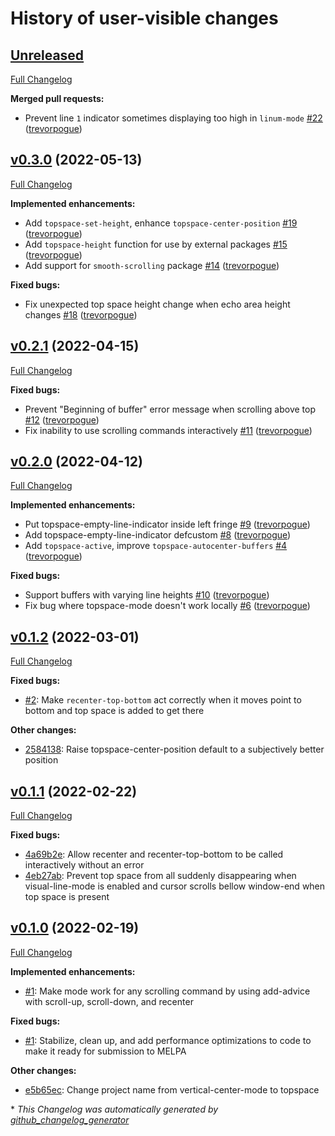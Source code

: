 # History of user-visible changes

## [Unreleased](https://github.com/trevorpogue/topspace/tree/HEAD)

[Full Changelog](https://github.com/trevorpogue/topspace/compare/v0.3.0...HEAD)

**Merged pull requests:**

- Prevent line `1` indicator sometimes displaying too high in `linum-mode` [\#22](https://github.com/trevorpogue/topspace/pull/22) ([trevorpogue](https://github.com/trevorpogue))

## [v0.3.0](https://github.com/trevorpogue/topspace/tree/v0.3.0) (2022-05-13)

[Full Changelog](https://github.com/trevorpogue/topspace/compare/v0.2.1...v0.3.0)

**Implemented enhancements:**

- Add `topspace-set-height`, enhance `topspace-center-position` [\#19](https://github.com/trevorpogue/topspace/pull/19) ([trevorpogue](https://github.com/trevorpogue))
- Add `topspace-height` function for use by external packages [\#15](https://github.com/trevorpogue/topspace/pull/15) ([trevorpogue](https://github.com/trevorpogue))
- Add support for `smooth-scrolling` package [\#14](https://github.com/trevorpogue/topspace/pull/14) ([trevorpogue](https://github.com/trevorpogue))

**Fixed bugs:**

- Fix unexpected top space height change when echo area height changes [\#18](https://github.com/trevorpogue/topspace/pull/18) ([trevorpogue](https://github.com/trevorpogue))

## [v0.2.1](https://github.com/trevorpogue/topspace/tree/v0.2.1) (2022-04-15)

[Full Changelog](https://github.com/trevorpogue/topspace/compare/v0.2.0...v0.2.1)

**Fixed bugs:**

- Prevent "Beginning of buffer" error message when scrolling above top [\#12](https://github.com/trevorpogue/topspace/pull/12) ([trevorpogue](https://github.com/trevorpogue))
- Fix inability to use scrolling commands interactively [\#11](https://github.com/trevorpogue/topspace/pull/11) ([trevorpogue](https://github.com/trevorpogue))

## [v0.2.0](https://github.com/trevorpogue/topspace/tree/v0.2.0) (2022-04-12)

[Full Changelog](https://github.com/trevorpogue/topspace/compare/v0.1.2...v0.2.0)

**Implemented enhancements:**

- Put topspace-empty-line-indicator inside left fringe [\#9](https://github.com/trevorpogue/topspace/pull/9) ([trevorpogue](https://github.com/trevorpogue))
- Add topspace-empty-line-indicator defcustom [\#8](https://github.com/trevorpogue/topspace/pull/8) ([trevorpogue](https://github.com/trevorpogue))
- Add `topspace-active`, improve `topspace-autocenter-buffers` [\#4](https://github.com/trevorpogue/topspace/pull/4) ([trevorpogue](https://github.com/trevorpogue))

**Fixed bugs:**

- Support buffers with varying line heights [\#10](https://github.com/trevorpogue/topspace/pull/10) ([trevorpogue](https://github.com/trevorpogue))
- Fix bug where topspace-mode doesn't work locally [\#6](https://github.com/trevorpogue/topspace/pull/6) ([trevorpogue](https://github.com/trevorpogue))

## [v0.1.2](https://github.com/trevorpogue/topspace/tree/v0.1.2) (2022-03-01)

[Full Changelog](https://github.com/trevorpogue/topspace/compare/v0.1.1...v0.1.2)

**Fixed bugs:**
* [#2](https://github.com/trevorpogue/topspace/pull/2): Make `recenter-top-bottom` act correctly when it moves point to bottom and top space is added to get there

**Other changes:**

* [2584138](https://github.com/trevorpogue/topspace/commit/25841387a5d0300ea49356b9781c357b84df20bd): Raise topspace-center-position default to a subjectively better position

## [v0.1.1](https://github.com/trevorpogue/topspace/tree/v0.1.1) (2022-02-22)

[Full Changelog](https://github.com/trevorpogue/topspace/compare/v0.1.0...v0.1.1)

**Fixed bugs:**

* [4a69b2e](https://github.com/trevorpogue/topspace/commit/4a69b2eb741f8db9d69169a03a6724af0f2ec7ac): Allow recenter and recenter-top-bottom to be called interactively without an error
* [4eb27ab](https://github.com/trevorpogue/topspace/commit/4eb27abaa182e856ba3f3c8e1e84fdd2e1f009af): Prevent top space from all suddenly disappearing when visual-line-mode is enabled and cursor scrolls bellow window-end when top space is present

## [v0.1.0](https://github.com/trevorpogue/topspace/tree/v0.1.0) (2022-02-19)

[Full Changelog](https://github.com/trevorpogue/topspace/compare/79aa4e78d3f5c90fc9db46d597f1680c7900b52a...v0.1.0)

**Implemented enhancements:**

* [#1](https://github.com/trevorpogue/topspace/pull/1): Make mode work for any scrolling command by using add-advice with scroll-up, scroll-down, and recenter


**Fixed bugs:**

* [#1](https://github.com/trevorpogue/topspace/pull/1): Stabilize, clean up, and add performance optimizations to code to make it ready for submission to MELPA

**Other changes:**

* [e5b65ec](https://github.com/trevorpogue/topspace/commit/e5b65eccf92571163aa1b6bd738be22d8e0ad1a5): Change project name from vertical-center-mode to topspace


\* *This Changelog was automatically generated by [github_changelog_generator](https://github.com/github-changelog-generator/github-changelog-generator)*
